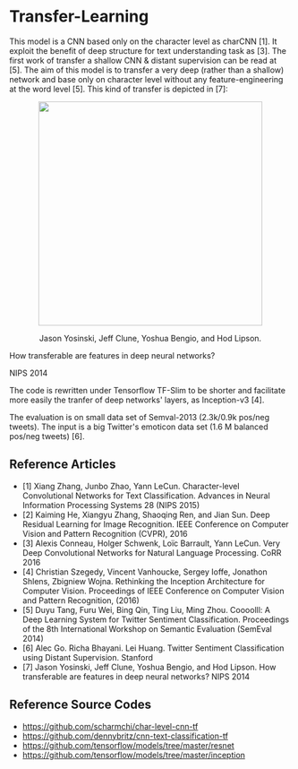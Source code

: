 # Transfer-Learning

This model is a CNN based only on the character level as charCNN [1]. It exploit the benefit of deep structure for text understanding task as [3]. The first work of transfer a shallow CNN & distant supervision can be read at [5]. The aim of this model is to transfer a very deep (rather than a shallow) network and base only on character level without any feature-engineering at the word level [5]. This kind of transfer is depicted in [7]:

<p align="center">
  <img src="http://yosinski.com/static/proj/convnet_transfer_lines_crop.png" width="400"/>
</p>
<p align="center">
  Jason Yosinski, Jeff Clune, Yoshua Bengio, and Hod Lipson. 
  
  How transferable are features in deep neural networks? 
  
  NIPS 2014
</p>

The code is rewritten under Tensorflow TF-Slim to be shorter and facilitate more easily the tranfer of deep networks' layers, as Inception-v3 [4]. 

The evaluation is on small data set of Semval-2013 (2.3k/0.9k pos/neg tweets). The input is a big Twitter's emoticon data set (1.6 M balanced pos/neg tweets) [6].

## Reference Articles

- [1] Xiang Zhang, Junbo Zhao, Yann LeCun. Character-level Convolutional Networks for Text Classification. Advances in Neural Information Processing Systems 28 (NIPS 2015)
- [2] Kaiming He, Xiangyu Zhang, Shaoqing Ren, and Jian Sun. Deep Residual Learning for Image Recognition. IEEE Conference on Computer Vision and Pattern Recognition (CVPR), 2016
- [3] Alexis Conneau, Holger Schwenk, Loïc Barrault, Yann LeCun. Very Deep Convolutional Networks for Natural Language Processing. CoRR 2016
- [4] Christian Szegedy, Vincent Vanhoucke, Sergey Ioffe, Jonathon Shlens, Zbigniew Wojna. Rethinking the Inception Architecture for Computer Vision. Proceedings of IEEE Conference on Computer Vision and Pattern Recognition, (2016)
- [5] Duyu Tang, Furu Wei, Bing Qin, Ting Liu, Ming Zhou. Coooolll: A Deep Learning System for Twitter Sentiment Classification. Proceedings of the 8th International Workshop on Semantic Evaluation (SemEval 2014)
- [6] Alec Go. Richa Bhayani. Lei Huang. Twitter Sentiment Classification using Distant Supervision. Stanford
- [7] Jason Yosinski, Jeff Clune, Yoshua Bengio, and Hod Lipson. How transferable are features in deep neural networks? NIPS 2014

## Reference Source Codes

- https://github.com/scharmchi/char-level-cnn-tf
- https://github.com/dennybritz/cnn-text-classification-tf
- https://github.com/tensorflow/models/tree/master/resnet
- https://github.com/tensorflow/models/tree/master/inception
